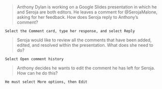 >Anthony Dylan is working on a Google Slides presentation in which he and Seroja are both editors. He leaves a comment for @SerojaMalone, asking for her feedback. How does Seroja reply to Anthony’s comment?
```
Select the Comment card, type her response, and select Reply
```
>Seroja would like to review all the comments that have been added, edited, and resolved within the presentation. What does she need to do?
```
Select Open comment history
```
>Anthony decides he wants to edit the comment he has left for Seroja. How can he do this?
```
He must select More options, then Edit
```